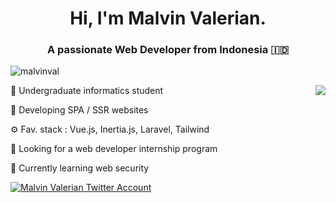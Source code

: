 <h1 align="center">Hi, I'm Malvin Valerian.</a></h1>
<h3 align="center">A passionate Web Developer from Indonesia 🇮🇩</h3>

<p align="left"> <img src="https://komarev.com/ghpvc/?username=malvinval&label=Profile%20views&color=0e75b6&style=flat" alt="malvinval" /> </p>

<img src="https://github-readme-stats.vercel.app/api?username=malvinval&theme=jolly&show_icons=true" align="right">

📝 Undergraduate informatics student

🌱 Developing SPA / SSR websites

&#9881; Fav. stack : Vue.js, Inertia.js, Laravel, Tailwind

🔭 Looking for a web developer internship program

🌱 Currently learning web security

<p align="left"> <a href="https://twitter.com/valulumn" target="blank"><img src="https://img.shields.io/twitter/follow/valulumn?logo=twitter&style=for-the-badge" alt="Malvin Valerian Twitter Account" /></a> </p>
